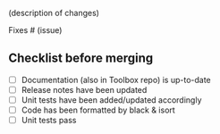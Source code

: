 (description of changes)

Fixes # (issue)

## Checklist before merging
- [ ] Documentation (also in Toolbox repo) is up-to-date
- [ ] Release notes have been updated
- [ ] Unit tests have been added/updated accordingly
- [ ] Code has been formatted by black & isort
- [ ] Unit tests pass

